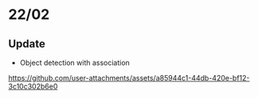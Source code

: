 # 22/02

## Update
- Object detection with association

https://github.com/user-attachments/assets/a85944c1-44db-420e-bf12-3c10c302b6e0